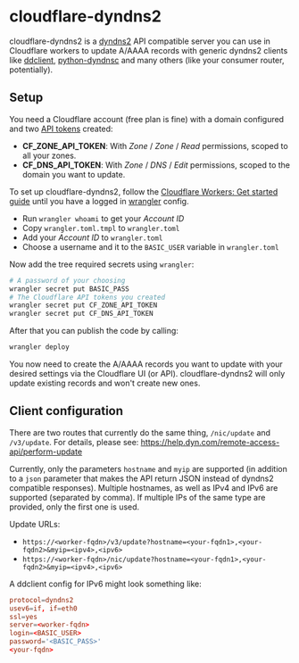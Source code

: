 # cloudflare-dyndns2

cloudflare-dyndns2 is a [dyndns2](https://help.dyn.com/remote-access-api/perform-update/) API compatible server you can use in Cloudflare workers to update A/AAAA records with generic dyndns2 clients like [ddclient](https://github.com/ddclient/ddclient), [python-dyndnsc](https://github.com/infothrill/python-dyndnsc) and many others (like your consumer router, potentially).

## Setup
You need a Cloudflare account (free plan is fine) with a domain configured and two [API tokens](https://dash.cloudflare.com/profile/api-tokens) created:
* **CF_ZONE_API_TOKEN**: With _Zone_ / _Zone_ / _Read_ permissions, scoped to all your zones.
* **CF_DNS_API_TOKEN**: With _Zone_ / _DNS_ / _Edit_ permissions, scoped to the domain you want to update.

To set up cloudflare-dyndns2, follow the [Cloudflare Workers: Get started guide](https://developers.cloudflare.com/workers/get-started/guide) until you have a logged in [wrangler](https://developers.cloudflare.com/workers/tooling/wrangler) config.

* Run `wrangler whoami` to get your _Account ID_
* Copy `wrangler.toml.tmpl` to `wrangler.toml`
* Add your _Account ID_ to `wrangler.toml`
* Choose a username and it to the `BASIC_USER` variable in `wrangler.toml`

Now add the tree required secrets using `wrangler`:
```bash
# A password of your choosing
wrangler secret put BASIC_PASS
# The Cloudflare API tokens you created
wrangler secret put CF_ZONE_API_TOKEN
wrangler secret put CF_DNS_API_TOKEN
```

After that you can publish the code by calling:
```bash
wrangler deploy
```

You now need to create the A/AAAA records you want to update with your desired settings via the Cloudflare UI (or API). cloudflare-dyndns2 will only update existing records and won't create new ones.

## Client configuration

There are two routes that currently do the same thing, `/nic/update` and `/v3/update`. For details, please see: https://help.dyn.com/remote-access-api/perform-update

Currently, only the parameters `hostname` and `myip` are supported (in addition to a `json` parameter that makes the API return JSON instead of dyndns2 compatible responses).
Multiple hostnames, as well as IPv4 and IPv6 are supported (separated by comma). If multiple IPs of the same type are provided, only the first one is used.

Update URLs:
* `https://<worker-fqdn>/v3/update?hostname=<your-fqdn1>,<your-fqdn2>&myip=<ipv4>,<ipv6>`
* `https://<worker-fqdn>/nic/update?hostname=<your-fqdn1>,<your-fqdn2>&myip=<ipv4>,<ipv6>`

A ddclient config for IPv6 might look something like:
```conf
protocol=dyndns2
usev6=if, if=eth0
ssl=yes
server=<worker-fqdn>
login=<BASIC_USER>
password='<BASIC_PASS>'
<your-fqdn>
```